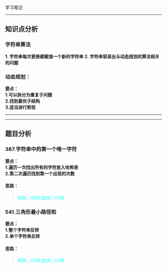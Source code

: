 学习笔记

---
## 知识点分析

### 字符串算法
**1. 字符串每次更换都赋值一个新的字符串**
**2. 字符串容易出与动态规划的算法相关的问题**

### 动态规划： 
**要点：**    
**1.可以拆分为重复子问题**  
**2.找到最优子结构**  
**3.适当进行剪枝**   

---


---
## 题目分析

### 387.字符串中的第一个唯一字符

**要点：**  
**1.遍历一次找出所有的字符放入哈希表**  
**2.第二次遍历找到第一个出现的次数**  

#### 思路：
><font color=#00ffff>时间：O(N),空间：O(N)</font>

### 541.三角形最小路径和

**要点：**  
**1.整个字符串反转**  
**2.单个字符串反转**  

#### 思路：
><font color=#00ffff>时间：O(N),空间：O(N)</font>
